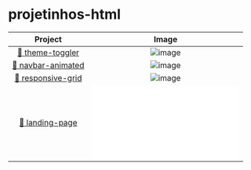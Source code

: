 # projetinhos-html

  Project  |  Image
:------------------------------: | :------------------------------------------:
[:blue_book: theme-toggler](theme-toggler-css/) | ![image](theme-toggler-css/Peek%2005-12-2020%2017-19.gif)
[:orange_book: navbar-animated](navbar-animated-css/) | ![image](navbar-animated-css/gif.gif)
[:green_book: responsive-grid](responsive-grid-css/) | ![image](responsive-grid-css/photo-gallery.gif)
[:closed_book: landing-page](landing-page/) | ![image](landing-page/README.md)
